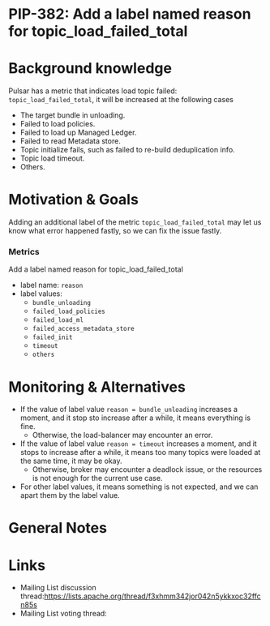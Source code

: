 # PIP-382: Add a label named reason for topic_load_failed_total

# Background knowledge

Pulsar has a metric that indicates load topic failed: `topic_load_failed_total`, it will be increased at the following cases
- The target bundle in unloading.
- Failed to load policies.
- Failed to load up Managed Ledger.
- Failed to read Metadata store.
- Topic initialize fails, such as failed to re-build deduplication info.
- Topic load timeout.
- Others.

# Motivation & Goals

Adding an additional label of the metric `topic_load_failed_total` may let us know what error happened fastly, so we can fix the issue fastly.

### Metrics

Add a label named reason for topic_load_failed_total
- label name: `reason`
- label values:
  - `bundle_unloading`
  - `failed_load_policies`
  - `failed_load_ml`
  - `failed_access_metadata_store`
  - `failed_init`
  - `timeout`
  - `others`


# Monitoring & Alternatives

- If the value of label value `reason = bundle_unloading` increases a moment, and it stop sto increase after a while, it means everything is fine.
  - Otherwise, the load-balancer may encounter an error.  
- If the value of label value `reason = timeout` increases a moment, and it stops to increase after a while, it means too many topics were loaded at the same time, it may be okay. 
  - Otherwise, broker may encounter a deadlock issue, or the resources is not enough for the current use case. 
- For other label values, it means something is not expected, and we can apart them by the label value. 

# General Notes

# Links

<!--
Updated afterwards
-->
* Mailing List discussion thread:https://lists.apache.org/thread/f3xhmm342jor042n5ykkxoc32ffcn85s
* Mailing List voting thread:
